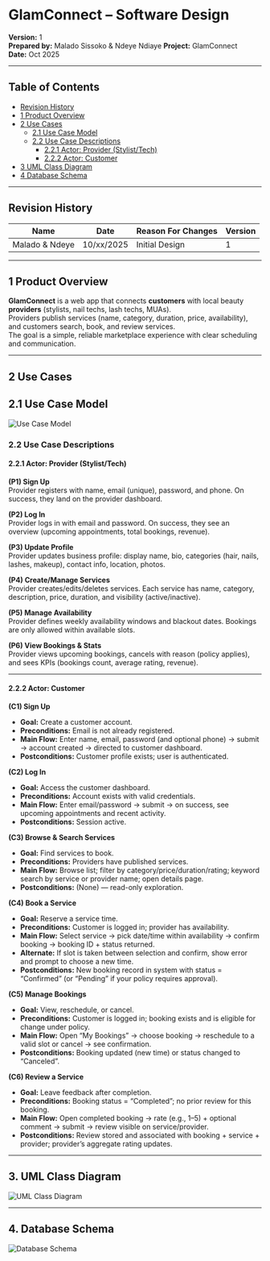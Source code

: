 # GlamConnect – Software Design  
**Version:** 1  
**Prepared by:** Malado Sissoko & Ndeye Ndiaye
**Project:** GlamConnect  
**Date:** Oct 2025

---

## Table of Contents
- [Revision History](#revision-history)
- [1 Product Overview](#1-product-overview)
- [2 Use Cases](#2-use-cases)
  - [2.1 Use Case Model](#21-use-case-model)
  - [2.2 Use Case Descriptions](#22-use-case-descriptions)
    - [2.2.1 Actor: Provider (Stylist/Tech)](#221-actor-provider-stylisttech)
    - [2.2.2 Actor: Customer](#222-actor-customer)
- [3 UML Class Diagram](#3-uml-class-diagram)
- [4 Database Schema](#4-database-schema)

---

## Revision History
| Name  | Date  | Reason For Changes | Version |
|-------|-------|--------------------|---------|
| Malado & Ndeye | 10/xx/2025 | Initial Design | 1 |

---

## 1 Product Overview
**GlamConnect** is a web app that connects **customers** with local beauty **providers** (stylists, nail techs, lash techs, MUAs).  
Providers publish services (name, category, duration, price, availability), and customers search, book, and review services.  
The goal is a simple, reliable marketplace experience with clear scheduling and communication.

---

## 2 Use Cases

## 2.1 Use Case Model
![Use Case Model](./use-case.png)


### 2.2 Use Case Descriptions

#### 2.2.1 Actor: Provider (Stylist/Tech)

**(P1) Sign Up**  
Provider registers with name, email (unique), password, and phone. On success, they land on the provider dashboard.

**(P2) Log In**  
Provider logs in with email and password. On success, they see an overview (upcoming appointments, total bookings, revenue).

**(P3) Update Profile**  
Provider updates business profile: display name, bio, categories (hair, nails, lashes, makeup), contact info, location, photos.

**(P4) Create/Manage Services**  
Provider creates/edits/deletes services. Each service has name, category, description, price, duration, and visibility (active/inactive).

**(P5) Manage Availability**  
Provider defines weekly availability windows and blackout dates. Bookings are only allowed within available slots.

**(P6) View Bookings & Stats**  
Provider views upcoming bookings, cancels with reason (policy applies), and sees KPIs (bookings count, average rating, revenue).

---

#### 2.2.2 Actor: Customer

**(C1) Sign Up**
- **Goal:** Create a customer account.
- **Preconditions:** Email is not already registered.
- **Main Flow:** Enter name, email, password (and optional phone) → submit → account created → directed to customer dashboard.
- **Postconditions:** Customer profile exists; user is authenticated.

**(C2) Log In**
- **Goal:** Access the customer dashboard.
- **Preconditions:** Account exists with valid credentials.
- **Main Flow:** Enter email/password → submit → on success, see upcoming appointments and recent activity.
- **Postconditions:** Session active.

**(C3) Browse & Search Services**
- **Goal:** Find services to book.
- **Preconditions:** Providers have published services.
- **Main Flow:** Browse list; filter by category/price/duration/rating; keyword search by service or provider name; open details page.
- **Postconditions:** (None) — read-only exploration.

**(C4) Book a Service**
- **Goal:** Reserve a service time.
- **Preconditions:** Customer is logged in; provider has availability.
- **Main Flow:** Select service → pick date/time within availability → confirm booking → booking ID + status returned.
- **Alternate:** If slot is taken between selection and confirm, show error and prompt to choose a new time.
- **Postconditions:** New booking record in system with status = “Confirmed” (or “Pending” if your policy requires approval).

**(C5) Manage Bookings**
- **Goal:** View, reschedule, or cancel.
- **Preconditions:** Customer is logged in; booking exists and is eligible for change under policy.
- **Main Flow:** Open “My Bookings” → choose booking → reschedule to a valid slot or cancel → see confirmation.
- **Postconditions:** Booking updated (new time) or status changed to “Canceled”.

**(C6) Review a Service**
- **Goal:** Leave feedback after completion.
- **Preconditions:** Booking status = “Completed”; no prior review for this booking.
- **Main Flow:** Open completed booking → rate (e.g., 1–5) + optional comment → submit → review visible on service/provider.
- **Postconditions:** Review stored and associated with booking + service + provider; provider’s aggregate rating updates.
---

## 3. UML Class Diagram
![UML Class Diagram](./class-diagram.png)


---

## 4. Database Schema
![Database Schema](./schema.png)
